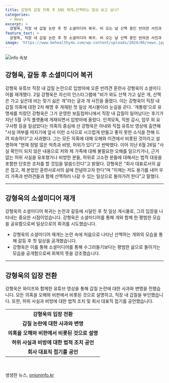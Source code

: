 ```yaml
---
title: 강형욱 갑질 의혹 후 SNS 재개…산책하는 일상 보고 싶나?
categories:
  - News
excerpt: >
  강형욱, 직장 내 갑질 논란 후 첫 소셜미디어 복귀. 비 오는 날 산책 중인 반려견 사진과 함께 일상으로 돌아가고 싶어 메시지. 갑질 의혹에 대한 사과와 오해 반박. 법적 대응 예고, 훈련사로서의 삶에 집중 전했다.
feature_text: >
  강형욱, 직장 내 갑질 논란 후 첫 소셜미디어 복귀. 비 오는 날 산책 중인 반려견 사진과 함께 일상으로 돌아가고 싶어 메시지. 갑질 의혹에 대한 사과와 오해 반박. 법적 대응 예고, 훈련사로서의 삶에 집중 전했다.
image: 'https://www.behealthy4u.com/wp-content/uploads/2024/06/news.jpg'
---
```


<p><img src="https://www.behealthy4u.com/wp-content/uploads/2024/06/news.jpg" alt="info 속보" /></p>

<h2 data-ke-size="size26">강형욱, 갈등 후 소셜미디어 복귀</h2>

<p data-ke-size="size16">강형욱 유튜브 직장 내 갑질 논란으로 입방아에 오른 반려견 훈련사 강형욱이 소셜미디어를 재개했다. 2일 강형욱은 자신의 인스타그램에 "비가 와도 산책 가고 싶은 개, 산책은 가고 싶은데 비는 맞기 싫은 개"라는 글과 개 사진을 올렸다. 이는 강형욱이 직장 내 갑질 의혹에 대한 2차 해명 후 게재된 첫 일상 게시물이라 눈길을 끈다. '개통령'으로 유명세를 치렀던 강형욱은 그가 운영한 보듬컴퍼니에서 직장 내 갑질이 일어났다는 후기가 지난 5월 구직 플랫폼에 게재되면서 입방아에 올랐다. 인격모독, 직원 감시, 업무 외 요구사항 등을 일삼았다는 의혹의 중심에 선 강형욱은 아내와 직접 유튜브 영상에 출연해 "사실 여부를 따지기에 앞서 이런 소식으로 시끄럽게 만들고 좋지 못한 소식을 전해 드려 죄송하다"고 사과했다. 그는 모든 의혹에 대해 오해와 이견에서 비롯된 것이라고 설명하며 "현재 정말 많은 억측과 비방, 허위가 있다"고 반박했다. 이어 지난 6월 26일 "사실 확인이 되지 않은 내용으로 저와 제 가족에 대해 불필요한 오해를 일으키거나, 근거 없는 허위 사실을 유포했거나 비방한 분들, 허위로 고소한 분들에 대해서는 법적 대응을 포함한 단호한 조처를 할 것임을 말씀드린다"고 밝혔다. 강형욱은 "회사 대표로서의 삶은 접고, 제 본업인 훈련사로서의 삶에 전념하고자 한다"며 "이제는 저도 용기를 내어 우리 가족과 반려견들과 함께 산책하러 나갈 수 있는 일상으로 돌아가려 한다"고 말했다.</p>

<hr>

<h2 data-ke-size="size26">강형욱의 소셜미디어 재개</h2>

<p data-ke-size="size16">강형욱의 소셜미디어 복귀는 논란과 갈등에 시달린 후 첫 일상 게시물로, 그의 입장을 나타내는 중요한 시점이었습니다. 강형욱은 소셜미디어를 통해 개와 함께 한 평범한 모습을 공유함으로써 일상으로의 회귀를 시도했습니다.</p>

<ul>
  <li>강형욱의 소셜미디어 재개는 논란 속에 처음으로 나타난 산책하는 개와의 모습을 통해 갈등 후 첫 일상을 공개했습니다.</li>
  <li>강형욱은 이를 통해 소셜미디어를 통해 수그러들기보다는 평범한 삶으로 돌아가는 모습을 공개함으로써 회복의 뜻을 강조했습니다.</li>
</ul>

<hr>

<h2 data-ke-size="size26">강형욱의 입장 전환</h2>

<p data-ke-size="size16">강형욱은 와이프와 함께한 유튜브 영상을 통해 갑질 논란에 대한 사과와 변명을 전했습니다. 모든 의혹을 오해와 비판에서 비롯된 것으로 설명하고, 직장 내 갑질을 부인했습니다. 또한, 허위 사실과 비방에 대한 법적 조치 및 회사 대표직 접기를 공언했습니다.</p>

<table>
  <tr>
    <td style="text-align: center; height: 17px;"><b>강형욱의 입장 전환</b></td>
  </tr>
  <tr>
    <td style="text-align: center; height: 17px;"><b>갑질 논란에 대한 사과와 변명</b></td>
  </tr>
  <tr>
    <td style="text-align: center; height: 17px;"><b>의혹을 오해와 비판에서 비롯된 것으로 설명</b></td>
  </tr>
  <tr>
    <td style="text-align: center; height: 17px;"><b>허위 사실과 비방에 대한 법적 조치 공언</b></td>
  </tr>
  <tr>
    <td style="text-align: center; height: 17px;"><b>회사 대표직 접기를 공언</b></td>
  </tr>
</table>

<p data-ke-size="size16">&nbsp;</p>
생생한 뉴스, <a href="https://onioninfo.kr" rel="dofollow">onioninfo.kr</a>


